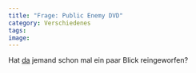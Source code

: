 ```yaml
---
title: "Frage: Public Enemy DVD"
category: Verschiedenes
tags: 
image: 
---
```


Hat [da](http://www.mzee.com/newscenter/show.php?artikel=100029665) jemand schon mal ein paar Blick reingeworfen?